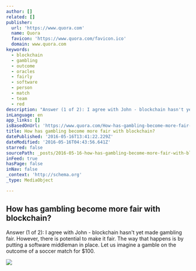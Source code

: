 ```yaml
---
author: []
related: []
publisher:
  url: 'https://www.quora.com'
  name: Quora
  favicon: 'https://www.quora.com/favicon.ico'
  domain: www.quora.com
keywords:
  - blockchain
  - gambling
  - outcome
  - oracles
  - fairly
  - software
  - person
  - match
  - team
  - red
description: "Answer (1 of 2): I agree with John - blockchain hasn't yet made gambling fair. However, there is potential to make it fair. The way that happens is by putting a software middleman in place. Let us imagine a gamble on the outcome of a soccer match for $100."
inLanguage: en
app_links: []
isBasedOnUrl: 'https://www.quora.com/How-has-gambling-become-more-fair-with-blockchain'
title: How has gambling become more fair with blockchain?
datePublished: '2016-05-16T13:41:22.229Z'
dateModified: '2016-05-16T04:43:56.641Z'
starred: false
sourcePath: _posts/2016-05-16-how-has-gambling-become-more-fair-with-blockchain.md
inFeed: true
hasPage: false
inNav: false
_context: 'http://schema.org'
_type: MediaObject

---
```

<article style=""><h1>How has gambling become more fair with blockchain?</h1><p>Answer (1 of 2): I agree with John - blockchain hasn't yet made gambling fair. However, there is potential to make it fair. The way that happens is by putting a software middleman in place. Let us imagine a gamble on the outcome of a soccer match for $100.</p><img src="https://qsf.is.quoracdn.net/-images.new_grid.fb_share_default.pnge6dde9cfa6e03c43.png" /></article>